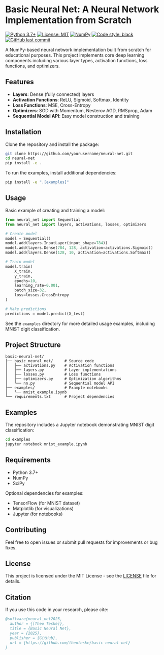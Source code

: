 # Basic Neural Net: A Neural Network Implementation from Scratch

[![Python 3.7+](https://img.shields.io/badge/python-3.7+-blue.svg)](https://www.python.org/downloads/)
[![License: MIT](https://img.shields.io/badge/License-MIT-yellow.svg)](https://opensource.org/licenses/MIT)
[![NumPy](https://img.shields.io/badge/NumPy-1.19%2B-brightgreen.svg)](https://numpy.org/)
[![Code style: black](https://img.shields.io/badge/code%20style-black-000000.svg)](https://github.com/psf/black)
[![GitHub last commit](https://img.shields.io/github/last-commit/yourusername/neural-net)](https://github.com/yourusername/neural-net/commits/main)

A NumPy-based neural network implementation built from scratch for educational purposes. This project implements core deep learning components including various layer types, activation functions, loss functions, and optimizers.

## Features

- **Layers**: Dense (fully connected) layers
- **Activation Functions**: ReLU, Sigmoid, Softmax, Identity
- **Loss Functions**: MSE, Cross-Entropy
- **Optimizers**: SGD with Momentum, Nesterov AGD, RMSprop, Adam
- **Sequential Model API**: Easy model construction and training

## Installation

Clone the repository and install the package:

```bash
git clone https://github.com/yourusername/neural-net.git
cd neural-net
pip install -e .
```

To run the examples, install additional dependencies:

```bash
pip install -e ".[examples]"
```

## Usage

Basic example of creating and training a model:

```python
from neural_net import Sequential
from neural_net import layers, activations, losses, optimizers

# Create model
model = Sequential()
model.add(layers.InputLayer(input_shape=784))
model.add(layers.Dense(784, 128, activation=activations.Sigmoid))
model.add(layers.Dense(128, 10, activation=activations.Softmax))

# Train model
model.train(
    X_train,
    y_train,
    epochs=10,
    learning_rate=0.001,
    batch_size=32,
    loss=losses.CrossEntropy
)

# Make predictions
predictions = model.predict(X_test)
```

See the `examples` directory for more detailed usage examples, including MNIST digit classification.

## Project Structure

```
basic-neural-net/
├── basic_neural_net/     # Source code
│   ├── activations.py    # Activation functions
│   ├── layers.py         # Layer implementations
│   ├── losses.py         # Loss functions
│   ├── optimizers.py     # Optimization algorithms
│   └── nn.py             # Sequential model API
├── examples/             # Example notebooks
│   └── mnist_example.ipynb
└── requirements.txt      # Project dependencies
```

## Examples

The repository includes a Jupyter notebook demonstrating MNIST digit classification:

```bash
cd examples
jupyter notebook mnist_example.ipynb
```

## Requirements

- Python 3.7+
- NumPy
- SciPy

Optional dependencies for examples:
- TensorFlow (for MNIST dataset)
- Matplotlib (for visualizations)
- Jupyter (for notebooks)

## Contributing

Feel free to open issues or submit pull requests for improvements or bug fixes.

## License

This project is licensed under the MIT License - see the [LICENSE](LICENSE) file for details.

## Citation

If you use this code in your research, please cite:

```bibtex
@software{neural_net2025,
  author = {[Theo Teske]},
  title = {Basic Neural Net},
  year = {2025},
  publisher = {GitHub},
  url = {https://github.com/theoteske/basic-neural-net}
}
```